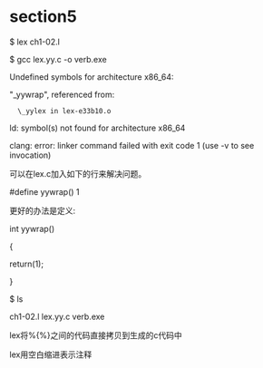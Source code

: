 # section5

$ lex ch1-02.l

$ gcc lex.yy.c -o verb.exe

Undefined symbols for architecture x86\_64:

"\_yywrap", referenced from:

```
  \_yylex in lex-e33b10.o
```

ld: symbol\(s\) not found for architecture x86\_64

clang: error: linker command failed with exit code 1 \(use -v to see invocation\)

可以在lex.c加入如下的行来解决问题。

\#define yywrap\(\)  1

更好的办法是定义:

int yywrap\(\)

{

return\(1\);

}

$ ls

ch1-02.l	lex.yy.c	verb.exe

lex将%{%}之间的代码直接拷贝到生成的c代码中

lex用空白缩进表示注释



